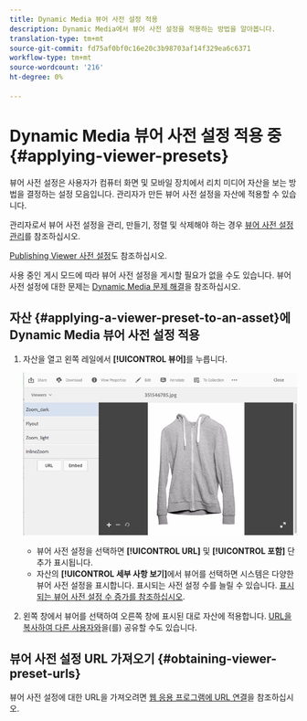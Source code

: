 ```yaml
---
title: Dynamic Media 뷰어 사전 설정 적용
description: Dynamic Media에서 뷰어 사전 설정을 적용하는 방법을 알아봅니다.
translation-type: tm+mt
source-git-commit: fd75af0bf0c16e20c3b98703af14f329ea6c6371
workflow-type: tm+mt
source-wordcount: '216'
ht-degree: 0%

---
```



# Dynamic Media 뷰어 사전 설정 적용 중 {#applying-viewer-presets}

뷰어 사전 설정은 사용자가 컴퓨터 화면 및 모바일 장치에서 리치 미디어 자산을 보는 방법을 결정하는 설정 모음입니다. 관리자가 만든 뷰어 사전 설정을 자산에 적용할 수 있습니다.

관리자로서 뷰어 사전 설정을 관리, 만들기, 정렬 및 삭제해야 하는 경우 [뷰어 사전 설정 관리](managing-viewer-presets.md)를 참조하십시오.

[Publishing Viewer 사전 설정](managing-viewer-presets.md#publishing-viewer-presets)도 참조하십시오.

사용 중인 게시 모드에 따라 뷰어 사전 설정을 게시할 필요가 없을 수도 있습니다.
뷰어 사전 설정에 대한 문제는 [Dynamic Media 문제 해결](troubleshoot-dm.md#viewers)을 참조하십시오.

## 자산 {#applying-a-viewer-preset-to-an-asset}에 Dynamic Media 뷰어 사전 설정 적용

1. 자산을 열고 왼쪽 레일에서 **[!UICONTROL 뷰어]**&#x200B;를 누릅니다.

   ![chlimage_1-104](assets/chlimage_1-104.png)

   * 뷰어 사전 설정을 선택하면 **[!UICONTROL URL]** 및 **[!UICONTROL 포함]** 단추가 표시됩니다.
   * 자산의 **[!UICONTROL 세부 사항 보기]**&#x200B;에서 뷰어를 선택하면 시스템은 다양한 뷰어 사전 설정을 표시합니다. 표시되는 사전 설정 수를 늘릴 수 있습니다. [표시되는 뷰어 사전 설정 수 증가를 참조하십시오](managing-viewer-presets.md).

1. 왼쪽 창에서 뷰어를 선택하여 오른쪽 창에 표시된 대로 자산에 적용합니다. [URL을 복사하여 다른 사용자와](linking-urls-to-yourwebapplication.md)을(를) 공유할 수도 있습니다.

## 뷰어 사전 설정 URL 가져오기 {#obtaining-viewer-preset-urls}

뷰어 사전 설정에 대한 URL을 가져오려면 [웹 응용 프로그램에 URL 연결](linking-urls-to-yourwebapplication.md)을 참조하십시오.
